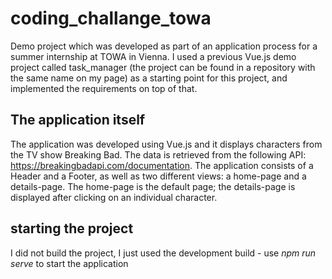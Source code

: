 # coding_challange_towa
Demo project which was developed as part of an application process for a summer internship at TOWA in Vienna. I used a previous Vue.js demo project called task_manager (the project can be found in a repository with the same name on my page) as a starting point for this project, and implemented the requirements on top of that.

## The application itself
The application was developed using Vue.js and it displays characters from the TV show Breaking Bad. The data is retrieved from the following API: https://breakingbadapi.com/documentation. 
The application consists of a Header and a Footer, as well as two different views: a home-page and a details-page. The home-page is the default page; the details-page is displayed after clicking on an individual character.

## starting the project
I did not build the project, I just used the development build - use _npm run serve_ to start the application
